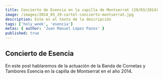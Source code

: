 ```yaml
---
title: Concierto de Esencia en la capilla de Montserrat (29/03/2014)
image: /images/2014_03_29-cartel-concierto-montserrat.jpg
description: Este es el texto de la descripción
tags: ['holy_week', 'esencia']
metas: { author: 'Juan Manuel López Pazos' }
published: true 
---
```


## Concierto de Esencia

En este post hablaremos de la actuación de la Banda de Cornetas y Tambores Esencia en la capilla de Montserrat en el año 2014.
